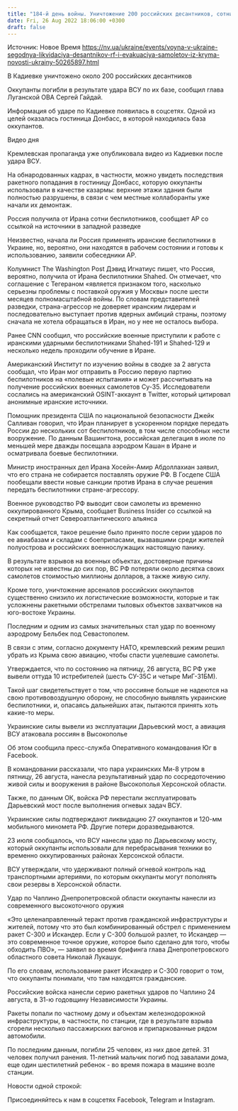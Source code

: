```yaml
---
title: "184-й день войны. Уничтожение 200 российских десантников, сотни беспилотников для РФ из Ирана и вывод самолетов из Крыма"
date: Fri, 26 Aug 2022 18:06:00 +0300
draft: false
---
```

Источник: Новое Время https://nv.ua/ukraine/events/voyna-v-ukraine-segodnya-likvidaciya-desantnikov-rf-i-evakuaciya-samoletov-iz-kryma-novosti-ukrainy-50265897.html


В Кадиевке уничтожено около 200 российских десантников

Оккупанты погибли в результате удара ВСУ по их базе, сообщил глава Луганской ОВА Сергей Гайдай.

Информация об ударе по Кадиевке появилась в соцсетях. Одной из целей оказалась гостиница Донбасс, в которой находилась база оккупантов.

 Видео дня   

Кремлевская пропаганда уже опубликовала видео из Кадиевки после удара ВСУ.

На обнародованных кадрах, в частности, можно увидеть последствия ракетного попадания в гостиницу Донбасс, которую оккупанты использовали в качестве казармы: верхние этажи здания были полностью разрушены, в связи с чем местные коллаборанты уже начали их демонтаж.

Россия получила от Ирана сотни беспилотников, сообщает AP со ссылкой на источники в западной разведке

Неизвестно, начала ли Россия применять иранские беспилотники в Украине, но, вероятно, они находятся в рабочем состоянии и готовы к использованию, заявили собеседники AP.

Колумнист The Washington Post Дэвид Игнатиус пишет, что Россия, вероятно, получила от Ирана беспилотники Shahed. Он отмечает, что соглашение с Тегераном «является признаком того, насколько серьезны проблемы с поставкой оружия у Москвы» после шести месяцев полномасштабной войны. По словам представителей разведки, страна-агрессор не доверяет иранским лидерам и последовательно выступает против ядерных амбиций страны, поэтому сначала не хотела обращаться в Иран, но у нее не осталось выбора.

Ранее CNN сообщил, что российские военные приступили к работе с иранскими ударными беспилотниками Shahed-191 и Shahed-129 и несколько недель проходили обучение в Иране.

Американский Институт по изучению войны в сводке за 2 августа сообщал, что Иран мог отправить в Россию первую партию беспилотников на «полевые испытания» и может рассчитывать на получение российских военных самолетов Су-35. Исследователи сослались на американский OSINT-аккаунт в Twitter, который цитировал анонимные иранские источники.

Помощник президента США по национальной безопасности Джейк Салливан говорил, что Иран планирует в ускоренном порядке передать России до нескольких сот беспилотников, в том числе способных нести вооружение. По данным Вашингтона, российская делегация в июле по меньшей мере дважды посещала аэродром Кашан в Иране и осматривала боевые беспилотники.

Министр иностранных дел Ирана Хосейн-Амир Абдоллахиан заявил, что его страна не собирается поставлять оружие РФ. В Госдепе США пообещали ввести новые санкции против Ирана в случае решения передать беспилотники стране-агрессору.

Военное руководство РФ выводит свои самолеты из временно оккупированного Крыма, сообщает Business Insider со ссылкой на секретный отчет Североатлантического альянса

Как сообщается, такое решение было принято после серии ударов по ее авиабазам и складам с боеприпасами, вызвавшими среди жителей полуострова и российских военнослужащих настоящую панику.

В результате взрывов на военных объектах, достоверные причины которых не известны до сих пор, ВС РФ потеряли около десятка своих самолетов стоимостью миллионы долларов, а также живую силу.

Кроме того, уничтожение арсеналов российских оккупантов существенно снизило их логистические возможности, которые и так усложнены ракетными обстрелами тыловых объектов захватчиков на юго-востоке Украины.

Последним и одним из самых значительных стал удар по военному аэродрому Бельбек под Севастополем.

В связи с этим, согласно документу НАТО, кремлевский режим решил убрать из Крыма свою авиацию, чтобы спасти уцелевшие самолеты.

Утверждается, что по состоянию на пятницу, 26 августа, ВС РФ уже вывели оттуда 10 истребителей (шесть СУ-35С и четыре МиГ-31БМ).

Такой шаг свидетельствует о том, что россияне больше не надеются на свою противовоздушную оборону, не способную выявлять украинские беспилотники, и, опасаясь дальнейших атак, пытаются принять хоть какие-то меры.

Украинские силы вывели из эксплуатации Дарьевский мост, а авиация ВСУ атаковала россиян в Высокополье

Об этом сообщила пресс-служба Оперативного командования Юг в Facebook.

В командовании рассказали, что пара украинских Ми-8 утром в пятницу, 26 августа, нанесла результативный удар по сосредоточению живой силы и вооружения в районе Высокополья Херсонской области.

Также, по данным ОК, войска РФ перестали эксплуатировать Дарьевский мост после выполнения огневых задач ВСУ.

Украинские силы подтверждают ликвидацию 27 оккупантов и 120-мм мобильного миномета РФ. Другие потери доразведываются.

23 июля сообщалось, что ВСУ нанесли удар по Дарьевскому мосту, который оккупанты использовали для перебрасывания техники во временно оккупированных районах Херсонской области.

ВСУ утверждали, что удерживают полный огневой контроль над транспортными артериями, по которым оккупанты могут пополнять свои резервы в Херсонской области.

Удар по Чаплино Днепропетровской области оккупанты нанесли из современного высокоточного оружия

«Это целенаправленный теракт против гражданской инфраструктуры и жителей, потому что это был комбинированный обстрел с применением ракет С-300 и Искандер. Если у С-300 большой разлет, то Искандер — это современное точное оружие, которое было сделано для того, чтобы обходить ПВО», — заявил во время брифинга глава Днепропетровского областного совета Николай Лукашук.

По его словам, использование ракет Искандер и С-300 говорит о том, что оккупанты понимали, что там находятся гражданские.

Российские войска нанесли серию ракетных ударов по Чаплино 24 августа, в 31-ю годовщину Независимости Украины.

Ракеты попали по частному дому и объектам железнодорожной инфраструктуры, в частности, по станции, где в результате взрыва сгорели несколько пассажирских вагонов и припаркованные рядом автомобили.

По последним данным, погибли 25 человек, из них двое детей. 31 человек получил ранения. 11-летний мальчик погиб под завалами дома, еще один шестилетний ребенок - во время пожара в машине возле станции.

Новости одной строкой:

Присоединяйтесь к нам в соцсетях Facebook, Telegram и Instagram.
